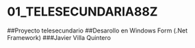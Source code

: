 # 01_TELESECUNDARIA88Z
##Proyecto telesecundario
##Desarollo en Windows Form (.Net Framework)
###Javier Villa Quintero
